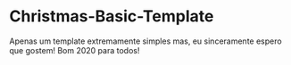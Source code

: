 # Christmas-Basic-Template
Apenas um template extremamente simples mas, eu sinceramente espero que gostem! Bom 2020 para todos!
